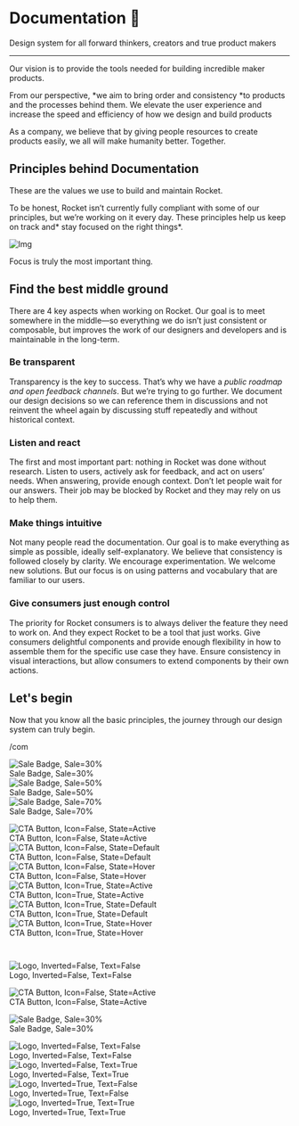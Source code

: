 
# Documentation 🚀

Design system for all forward thinkers, creators and true product makers

---

Our vision is to provide the tools needed for building incredible maker products.

From our perspective, *we aim to bring order and consistency *to products and the processes behind them. We elevate the user experience and increase the speed and efficiency of how we design and build products

As a company, we believe that by giving people resources to create products easily, we all will make humanity better. Together.

## Principles behind Documentation

These are the values we use to build and maintain Rocket.

To be honest, Rocket isn’t currently fully compliant with some of our principles, but we’re working on it every day. These principles help us keep on track and* stay focused on the right things*.

![Img](https://studio-assets.supernova.io/design-systems/14533/9289758a-6300-472a-bbc6-a57098081abf.jpeg)

Focus is truly the most important thing.

## Find the best middle ground

There are 4 key aspects when working on Rocket. Our goal is to meet somewhere in the middle—so everything we do isn’t just consistent or composable, but improves the work of our designers and developers and is maintainable in the long-term.

### Be transparent

Transparency is the key to success. That’s why we have a *public roadmap and open feedback channels*. But we’re trying to go further. We document our design decisions so we can reference them in discussions and not reinvent the wheel again by discussing stuff repeatedly and without historical context.

### Listen and react

The first and most important part: nothing in Rocket was done without research. Listen to users, actively ask for feedback, and act on users’ needs. When answering, provide enough context. Don’t let people wait for our answers. Their job may be blocked by Rocket and they may rely on us to help them.

### Make things intuitive

Not many people read the documentation. Our goal is to make everything as simple as possible, ideally self-explanatory. We believe that consistency is followed closely by clarity. We encourage experimentation. We welcome new solutions. But our focus is on using patterns and vocabulary that are familiar to our users.

### Give consumers just enough control

The priority for Rocket consumers is to always deliver the feature they need to work on. And they expect Rocket to be a tool that just works. Give consumers delightful components and provide enough flexibility in how to assemble them for the specific use case they have. Ensure consistency in visual interactions, but allow consumers to extend components by their own actions.

## Let's begin

Now that you know all the basic principles, the journey through our design system can truly begin.

/com

  
![Sale Badge, Sale=30%](https://studio-assets.supernova.io/design-systems/14533/7f24ec63-08be-4357-ab41-44e347b39090.png)  
Sale Badge, Sale=30%  
![Sale Badge, Sale=50%](https://studio-assets.supernova.io/design-systems/14533/13e4c900-ead6-472e-b24a-8a3682ad6e70.png)  
Sale Badge, Sale=50%  
![Sale Badge, Sale=70%](https://studio-assets.supernova.io/design-systems/14533/d5096692-8428-4b4b-8604-478837fb99d6.png)  
Sale Badge, Sale=70%  


  
![CTA Button, Icon=False, State=Active](https://studio-assets.supernova.io/design-systems/14533/5c5f2caa-5903-4403-adf9-1283e2763054.png)  
CTA Button, Icon=False, State=Active  
![CTA Button, Icon=False, State=Default](https://studio-assets.supernova.io/design-systems/14533/00c68673-4687-4e05-9933-9a586d998526.png)  
CTA Button, Icon=False, State=Default  
![CTA Button, Icon=False, State=Hover](https://studio-assets.supernova.io/design-systems/14533/51bb09e2-393a-418c-982b-afc52a1746ac.png)  
CTA Button, Icon=False, State=Hover  
![CTA Button, Icon=True, State=Active](https://studio-assets.supernova.io/design-systems/14533/885914bb-e551-4b8e-9d4c-591d48c2cb8b.png)  
CTA Button, Icon=True, State=Active  
![CTA Button, Icon=True, State=Default](https://studio-assets.supernova.io/design-systems/14533/6c91a94b-a739-48a3-b9ab-28e04399684d.png)  
CTA Button, Icon=True, State=Default  
![CTA Button, Icon=True, State=Hover](https://studio-assets.supernova.io/design-systems/14533/05c3a0a4-9e17-4800-9ef8-877171c47229.png)  
CTA Button, Icon=True, State=Hover  


```javascript  
  
```

  
![Logo, Inverted=False, Text=False](https://studio-assets.supernova.io/design-systems/14533/cfa48a6f-6c8a-4938-a0af-958e1f949185.png)  
Logo, Inverted=False, Text=False  


  
  


  
![CTA Button, Icon=False, State=Active](https://studio-assets.supernova.io/design-systems/14533/5c5f2caa-5903-4403-adf9-1283e2763054.png)  
CTA Button, Icon=False, State=Active  


  
![Sale Badge, Sale=30%](https://studio-assets.supernova.io/design-systems/14533/7f24ec63-08be-4357-ab41-44e347b39090.png)  
Sale Badge, Sale=30%  


  
![Logo, Inverted=False, Text=False](https://studio-assets.supernova.io/design-systems/14533/cfa48a6f-6c8a-4938-a0af-958e1f949185.png)  
Logo, Inverted=False, Text=False  
![Logo, Inverted=False, Text=True](https://studio-assets.supernova.io/design-systems/14533/00671b7d-9caa-4a91-aeac-e9ed718800a6.png)  
Logo, Inverted=False, Text=True  
![Logo, Inverted=True, Text=False](https://studio-assets.supernova.io/design-systems/14533/5fec4a5a-fd8e-42ba-9c6f-ceb019af0e70.png)  
Logo, Inverted=True, Text=False  
![Logo, Inverted=True, Text=True](https://studio-assets.supernova.io/design-systems/14533/7c517577-26d5-45d1-b825-da7c4cfef69b.png)  
Logo, Inverted=True, Text=True  
